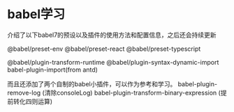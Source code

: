 # babel学习
介绍了以下babel7的预设以及插件的使用方法和配置信息，之后还会持续更新

@babel/preset-env
@babel/preset-react
@babel/preset-typescript

@babel/plugin-transform-runtime
@babel/plugin-syntax-dynamic-import
babel-plugin-import(from antd)

而且还添加了两个自制的babel小插件，可以作为参考和学习。
babel-plugin-remove-log (清除consoleLog)
babel-plugin-transform-binary-expression (提前转化四则运算)
